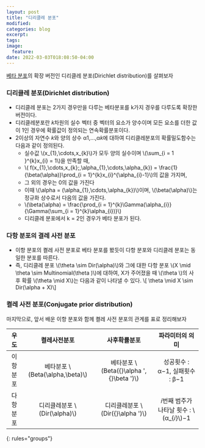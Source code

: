 ```yaml
---
layout: post
title: "디리클레 분포"
modified:
categories: blog
excerpt:
tags:
image:
  feature:
date: 2022-03-03T018:08:50-04:00
---
```


[베타 분포](https://jjomaeng.github.io/blog/베타-분포/)의 확장 버전인 디리클레 분포(Dirichlet distribution)를 살펴보자

### 디리클레 분포(Dirichlet distribution)

- 디리클레 분포는 2가지 경우만을 다루는 베타분포를 k가지 경우를 다루도록 확장한 버전이다.
- 디리클레분포란 𝑘차원의 실수 벡터 중 벡터의 요소가 양수이며 모든 요소를 더한 값이 1인 경우에 확률값이 정의되는 연속확률분포이다.
- 2이상의 자연수 𝑘와 양의 상수 α1,…,α𝑘에 대하여 디리클레분포의 확률밀도함수는 다음과 같이 정의된다.
    - 실수값 \\(x_{1},\cdots,x_{k}\\)가 모두 양의 실수이며 \\(\sum_{i = 1 }^{k}x_{i} = 1\\)을 만족할 때,
    - \\( f(x_{1},\cdots,x_{k};,\alpha_{1},\cdots,\alpha_{k}) = \frac{1}{\beta(\alpha)}\prod_{i = 1}^{k}x_{i}^{\alpha_{i}-1}\\)의 값을 가지며,
    - 그 외의 경우는 0의 값을 가진다
    - 이때 \\(\alpha = (\alpha_{1},\cdots,\alpha_{k})\\)이며, \\(\beta(\alpha)\\)는 정규화 상수로서 다음의 값을 가진다.
    - \\(\beta(\alpha) = \frac{\prod_{i = 1}^{k}\Gamma(\alpha_{i}}{\Gamma(\sum_{i = 1}^{k}\alpha_{i})}\\)
    - 디리클레 분포에서 k = 2인 경우가 베타 분포가 된다.

### 다항 분포의 결레 사전 분포
- 이항 분포의 켤레 사전 분포로 베타 분포를 봤듯이 다항 분포와 디리클레 분포는 동일한 분포를 따른다.
- 즉, 디리클레 분포 \\(\theta \sim Dir(\alpha)\\)와 그에 대한 다항 분포 \\(X \mid \theta \sim Multinomial(\theta )\\)에 대하여, X가 주어졌을 때 \\(\theta \\)의 사후 확률 \\(\theta \mid X\\)는 다음과 같이 나타낼 수 있다.
\\[ \theta \mid X  \sim Dir(\alpha + X)\\]

### 켤레 사전 분포(Conjugate prior distribution)

마지막으로, 앞서 배운 이항 분포와 함께 켤레 사전 분포의 관계를 표로 정리해보자

|우도|켤레사전분포|사후확률분포|파라미터의 의미|
|:------:|:------------:|:--------------:|:-------------:|
|이항분포|베타분포 \\(Beta(\alpha,\beta)\\)  |베타분포 \\(Beta({}\alpha ',{}\beta ')\\)|성공횟수 : α−1, 실패횟수 : β−1|
|다항분포|디리클레분포 \\(Dir(\alpha)\\)      |디리클레분포 \\(Dir({}\alpha ')\\)         |𝑖번째 범주가 나타날 횟수 : \\(α_{𝑖}\\)−1 |
{: rules="groups"}

